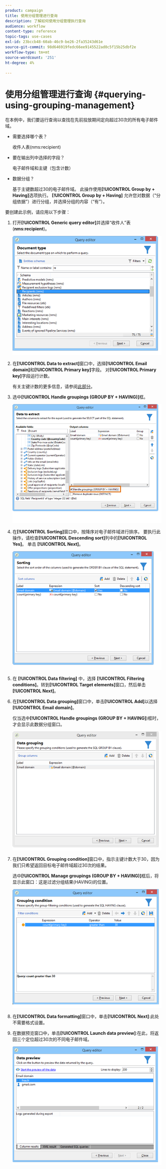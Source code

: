 ```yaml
---
product: campaign
title: 使用分组管理进行查询
description: 了解如何使用分组管理执行查询
audience: workflow
content-type: reference
topic-tags: use-cases
exl-id: 23bccb48-60ab-46c9-be26-2fa35243d61e
source-git-commit: 98d646919fedc66ee9145522ad0c5f15b25dbf2e
workflow-type: tm+mt
source-wordcount: '251'
ht-degree: 4%

---
```


# 使用分组管理进行查询 {#querying-using-grouping-management}

在本例中，我们要运行查询以查找在先前投放期间定向超过30次的所有电子邮件域。

* 需要选择哪个表？

   收件人表(nms:recipient)

* 要在输出列中选择的字段？

   电子邮件域和主键（包含计数）

* 数据分组？

   基于主键数超过30的电子邮件域。 此操作使用&#x200B;**[!UICONTROL Group by + Having]**&#x200B;选项执行。 **[!UICONTROL Group by + Having]** 允许您对数据（“分组依据”）进行分组，并选择分组的内容（“有”）。

要创建此示例，请应用以下步骤：

1. 打开&#x200B;**[!UICONTROL Generic query editor]**&#x200B;并选择“收件人”表(**nms:recipient**)。

   ![](assets/query_editor_02.png)

1. 在&#x200B;**[!UICONTROL Data to extract]**&#x200B;窗口中，选择&#x200B;**[!UICONTROL Email domain]**&#x200B;和&#x200B;**[!UICONTROL Primary key]**&#x200B;字段。 对&#x200B;**[!UICONTROL Primary key]**&#x200B;字段运行计数。

   有关主键计数的更多信息，请参阅[此部分](../../platform/using/defining-filter-conditions.md#building-expressions)。

1. 选中&#x200B;**[!UICONTROL Handle groupings (GROUP BY + HAVING)]**&#x200B;框。

   ![](assets/query_editor_nveau_29.png)

1. 在&#x200B;**[!UICONTROL Sorting]**&#x200B;窗口中，按降序对电子邮件域进行排序。 要执行此操作，请检查&#x200B;**[!UICONTROL Descending sort]**&#x200B;列中的&#x200B;**[!UICONTROL Yes]**。 单击 **[!UICONTROL Next]**。

   ![](assets/query_editor_nveau_70.png)

1. 在 **[!UICONTROL Data filtering]** 中，选择 **[!UICONTROL Filtering conditions]**。转到&#x200B;**[!UICONTROL Target elements]**&#x200B;窗口，然后单击&#x200B;**[!UICONTROL Next]**。
1. 在&#x200B;**[!UICONTROL Data grouping]**&#x200B;窗口中，单击&#x200B;**[!UICONTROL Add]**&#x200B;以选择&#x200B;**[!UICONTROL Email domain]**。

   仅当选中&#x200B;**[!UICONTROL Handle groupings (GROUP BY + HAVING]**)框时，才会显示此数据分组窗口。

   ![](assets/query_editor_blocklist_04.png)

1. 在&#x200B;**[!UICONTROL Grouping condition]**&#x200B;窗口中，指示主键计数大于30，因为我们只希望返回目标电子邮件域超过30次的结果。

   选中&#x200B;**[!UICONTROL Manage groupings (GROUP BY + HAVING)]**&#x200B;框后，将显示此窗口：这是过滤分组结果(HAVING)的位置。

   ![](assets/query_editor_blocklist_05.png)

1. 在&#x200B;**[!UICONTROL Data formatting]**&#x200B;窗口中，单击&#x200B;**[!UICONTROL Next]**:此处不需要格式设置。
1. 在数据预览窗口中，单击&#x200B;**[!UICONTROL Launch data preview]**:在此，将返回三个定位超过30次的不同电子邮件域。

   ![](assets/query_editor_blocklist_06.png)
